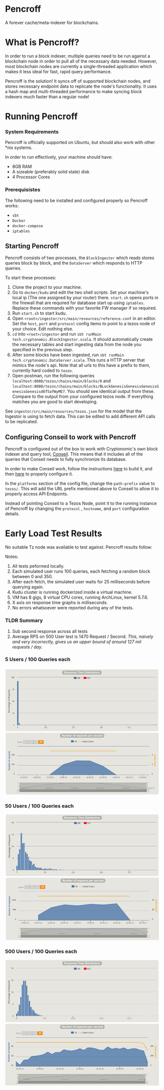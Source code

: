 # Pencroff
A forever cache/meta-indexer for blockchains.

# What is Pencroff?
In order to run a block indexer, multiple queries need to be run against a blockchain node in order to pull all of the necessary data needed. However, most blockchain nodes are currently a single-threaded application which makes it less ideal for fast, rapid query performance. 

Pencroff is the solution! It syncs off of supported blockchain nodes, and stores necessary endpoint data to replicate the node's functionality. It uses a hash map and multi-threaded performance to make syncing block indexers much faster than a regular node!

# Running Pencroff
### System Requirements
Pencroff is officially supported on Ubuntu, but should also work with other *nix systems.

In order to run effectively, your machine should have:
- 8GB RAM
- A sizeable (preferably solid state) disk
- 4 Processor Cores

### Prerequisistes
The following need to be installed and configured properly so Pencroff works:
- `sbt`
- `Docker`
- `docker-compose`
- `iptables`

## Starting Pencroff
Pencroff consists of two processes, the `BlockIngestor` which reads stores queries block by block, and the `DataServer` which responds to HTTP queries. 

To start these processes:
1. Clone the project to your machine.
1. Go to `docker/kudu` and edit the two shell scripts. Set your machine's local ip (The one assigned by your router) there. `start.sh` opens ports in the firewall that are required for database start up using `iptables`. Replace these commands with your favorite FW manager if so required.
1. Run `start.sh` to start kudu.
1. Open `<root>/ingestor/src/main/resources/reference.conf` in an editor. Set the `host`, `port` and `protocol` config items to point to a tezos node of your choice. Edit nothing else.
1. `cd` into `<root>/ingestor`  and run `sbt runMain tech.cryptonomic.BlockIngestor.scala`. It should automatically create the necessary tables and start ingesting data from the node you specified in the previous step.
1. After some blocks have been ingested, run `sbt runMain tech.cryptonomic.DataServer.scala`. This runs a HTTP server that mimics the node's api. Note that all urls to this have a prefix to them, currently hard coded to `tezos`.
1. Open postman, run the following queries `localhost:8080/tezos/chains/main/blocks/0` and `localhost:8080/tezos/chains/main/blocks/BLockGenesisGenesisGenesisGenesisGenesisd6f5afWyME7`. You should see identical output from these. Compare to the output from your configured tezos node. If everything matches you are good to start developing.

See `ingestor/src/main/resources/tezos.json` for the model that the Ingestor is using to fetch data. This can be edited to add different API calls to be replicated.

## Configuring Conseil to work with Pencroff
Pencroff is configured out of the box to work with Cryptonomic's own block indexer and query tool, [Conseil](https://github.com/Cryptonomic/Conseil). This means that it includes all of the queries that Conseil needs to fully synchronize its database.

In order to make Conseil work, follow the instructions [here](https://github.com/Cryptonomic/Conseil/wiki/Building-Conseil) to build it, and then [here](https://github.com/Cryptonomic/Conseil/wiki/Configuring-Conseil-(latest-release)) to properly configure it.

In the `platforms` section of the config file, change the `path-prefix` value to `tezos/`. This will add the URL prefix mentioned above to Conseil to allow it to properly access API Endpoints.

Instead of pointing Conseil to a Tezos Node, point it to the running instance of Pencroff by changing the `protocol` , `hostname`, and `port` configuration details.
# Early Load Test Results

No suitable Tz node was available to test against. Pencroff results follow:

Notes:
1. All tests peformed locally.
1. Each simulated user runs 100 queries, each fetching a random block between 0 and 350.
1. After each fetch, the simulated user waits for 25 milliseconds before querying again.
1. Kudu cluster is running dockerized inside a virtual machine.
1. VM has 8 gigs, 8 virtual CPU cores, running ArchLinux, kernel 5.7.6.
1. X axis on response time graphs is milliseconds.
1. No errors whatsoever were reported during any of the tests.

### TLDR Summary
1. Sub second response across all tests
1. Average RPS on 500 User test is 1470 Request / Second. *This, naively and very incorrectly, gives us an upper bound of around 127 mil requests / day*.

### 5 Users / 100 Queries each
![Response time distribution](docs/loadtest/rt-5U-100Q.png)
![Requests per second](docs/loadtest/rps-5U-100Q.png)

### 50 Users / 100 Queries each
![Response time distribution](docs/loadtest/rt-50U-100Q.png)
![Requests per second](docs/loadtest/rps-50U-100Q.png)

### 500 Users / 100 Queries each
![Response time distribution](docs/loadtest/rt-500U-100Q.png)
![Requests per second](docs/loadtest/rps-500U-100Q.png)
